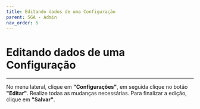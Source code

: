 ```yaml
---
title: Editando dados de uma Configuração
parent: SGA - Admin
nav_order: 5
---
```


# Editando dados de uma Configuração
---

No menu lateral, clique em **"Configurações"**, em seguida clique no botão **"Editar"**. Realize todas as mudanças necessárias. Para finalizar a edição, clique em **"Salvar"**.
